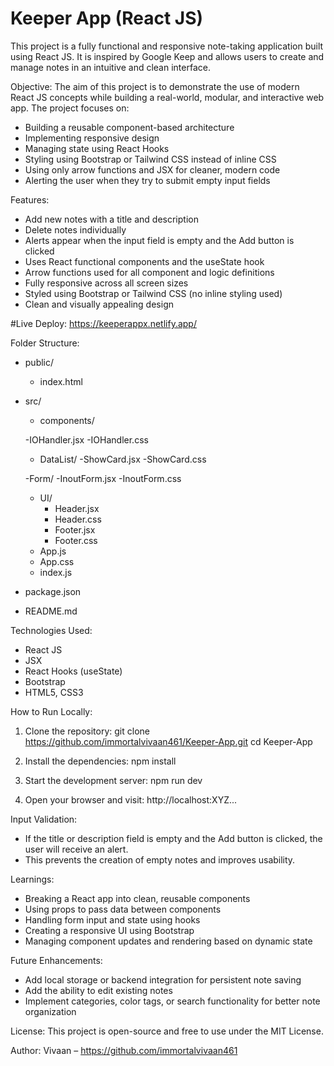 # Keeper App (React JS)

This project is a fully functional and responsive note-taking application built using React JS. It is inspired by Google Keep and allows users to create and manage notes in an intuitive and clean interface.

Objective:
The aim of this project is to demonstrate the use of modern React JS concepts while building a real-world, modular, and interactive web app. The project focuses on:
- Building a reusable component-based architecture
- Implementing responsive design
- Managing state using React Hooks
- Styling using Bootstrap or Tailwind CSS instead of inline CSS
- Using only arrow functions and JSX for cleaner, modern code
- Alerting the user when they try to submit empty input fields

Features:
- Add new notes with a title and description
- Delete notes individually
- Alerts appear when the input field is empty and the Add button is clicked
- Uses React functional components and the useState hook
- Arrow functions used for all component and logic definitions
- Fully responsive across all screen sizes
- Styled using Bootstrap or Tailwind CSS (no inline styling used)
- Clean and visually appealing design

#Live Deploy: https://keeperappx.netlify.app/


Folder Structure:
- public/
    - index.html
- src/
    - components/

    -IOHandler.jsx
    -IOHandler.css

    - DataList/
        -ShowCard.jsx
        -ShowCard.css

    -Form/
        -InoutForm.jsx
        -InoutForm.css

    - UI/
        - Header.jsx
        - Header.css
        - Footer.jsx
        - Footer.css
  - App.js
  - App.css
  - index.js
- package.json
- README.md

Technologies Used:
- React JS
- JSX
- React Hooks (useState)
- Bootstrap
- HTML5, CSS3

How to Run Locally:
1. Clone the repository:
   git clone https://github.com/immortalvivaan461/Keeper-App.git
   cd Keeper-App

2. Install the dependencies:
   npm install

3. Start the development server:
   npm run dev

4. Open your browser and visit:
   http://localhost:XYZ...

Input Validation:
- If the title or description field is empty and the Add button is clicked, the user will receive an alert.
- This prevents the creation of empty notes and improves usability.

Learnings:
- Breaking a React app into clean, reusable components
- Using props to pass data between components
- Handling form input and state using hooks
- Creating a responsive UI using Bootstrap
- Managing component updates and rendering based on dynamic state

Future Enhancements:
- Add local storage or backend integration for persistent note saving
- Add the ability to edit existing notes
- Implement categories, color tags, or search functionality for better note organization

License:
This project is open-source and free to use under the MIT License.

Author:
Vivaan – https://github.com/immortalvivaan461

